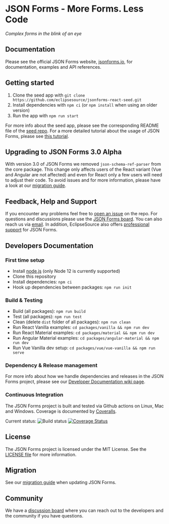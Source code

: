 # JSON Forms - More Forms. Less Code

*Complex forms in the blink of an eye*

## Documentation

Please see the official JSON Forms website, [jsonforms.io](https://jsonforms.io), for documentation, examples and API references.

## Getting started

1. Clone the seed app with `git clone https://github.com/eclipsesource/jsonforms-react-seed.git`
2. Install dependencies with `npm ci` (or `npm install` when using an older version)
3. Run the app with `npm run start`

For more info about the seed app, please see the corresponding README file of the [seed repo](https://github.com/eclipsesource/jsonforms-react-seed).
For a more detailed tutorial about the usage of JSON Forms, please see [this tutorial](http://jsonforms.io/docs/tutorial).

## Upgrading to JSON Forms 3.0 Alpha

With version 3.0 of JSON Forms we removed `json-schema-ref-parser` from the core package.
This change only affects users of the React variant (Vue and Angular are not affected) and even for React only a few users will need to adjust their code.
To avoid issues and for more information, please have a look at our [migration guide](https://github.com/eclipsesource/jsonforms/blob/master/MIGRATION.md).

## Feedback, Help and Support

If you encounter any problems feel free to [open an issue](https://github.com/eclipsesource/jsonforms/issues/new/choose) on the repo.
For questions and discussions please use the [JSON Forms board](https://spectrum.chat/jsonforms).
You can also reach us via [email](mailto:jsonforms@eclipsesource.com?subject=JSON%20Forms).
In addition, EclipseSource also offers [professional support](https://jsonforms.io/support) for JSON Forms.

## Developers Documentation

### First time setup

* Install [node.js](https://nodejs.org/) (only Node 12 is currently supported)
* Clone this repository
* Install dependencies: `npm ci`
* Hook up dependencies between packages: `npm run init`

### Build & Testing

* Build (all packages): `npm run build`
* Test (all packages): `npm run test`
* Clean (delete `dist` folder of all packages): `npm run clean`
* Run React Vanilla examples: `cd packages/vanilla && npm run dev`
* Run React Material examples: `cd packages/material && npm run dev`
* Run Angular Material examples: `cd packages/angular-material && npm run dev`
* Run Vue Vanilla dev setup: `cd packages/vue/vue-vanilla && npm run serve`

### Dependency & Release management

For more info about how we handle dependencies and releases in the JSON Forms project, please see our [Developer Documentation wiki page](https://github.com/eclipsesource/jsonforms/wiki/Developer-documentation).

### Continuous Integration

The JSON Forms project is built and tested via Github actions on Linux, Mac and Windows. Coverage is documented by [Coveralls](https://coveralls.io).

Current status: ![Build status](https://github.com/eclipsesource/jsonforms/actions/workflows/ci.yaml/badge.svg?branch=master)
[![Coverage Status](https://coveralls.io/repos/eclipsesource/jsonforms/badge.svg?branch=master&service=github)](https://coveralls.io/github/eclipsesource/jsonforms?branch=master)

## License

The JSON Forms project is licensed under the MIT License. See the [LICENSE file](https://github.com/eclipsesource/jsonforms/blob/master/LICENSE) for more information.

## Migration

See our [migration guide](https://github.com/eclipsesource/jsonforms/blob/master/MIGRATION.md) when updating JSON Forms.

## Community

We have a [discussion board](https://spectrum.chat/jsonforms) where you can reach out to the developers and the community if you have questions.
